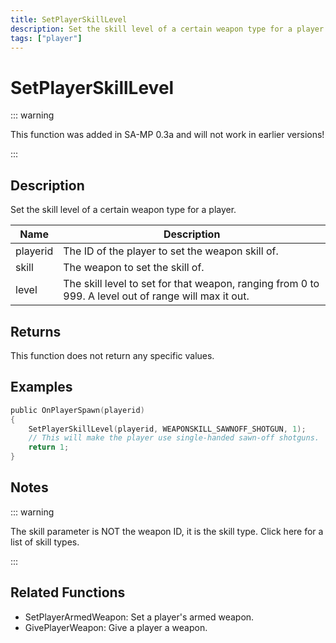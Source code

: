 ```yaml
---
title: SetPlayerSkillLevel
description: Set the skill level of a certain weapon type for a player.
tags: ["player"]
---
```


# SetPlayerSkillLevel

<TagLinks />

::: warning

This function was added in SA-MP 0.3a and will not work in earlier versions!

:::

## Description

Set the skill level of a certain weapon type for a player.

| Name     | Description                                                                                          |
| -------- | ---------------------------------------------------------------------------------------------------- |
| playerid | The ID of the player to set the weapon skill of.                                                     |
| skill    | The weapon to set the skill of.                                                                      |
| level    | The skill level to set for that weapon, ranging from 0 to 999. A level out of range will max it out. |

## Returns

This function does not return any specific values.

## Examples

```c
public OnPlayerSpawn(playerid)
{
    SetPlayerSkillLevel(playerid, WEAPONSKILL_SAWNOFF_SHOTGUN, 1);
    // This will make the player use single-handed sawn-off shotguns.
    return 1;
}
```

## Notes

::: warning

The skill parameter is NOT the weapon ID, it is the skill type. Click here for a list of skill types.

:::

## Related Functions

- SetPlayerArmedWeapon: Set a player's armed weapon.
- GivePlayerWeapon: Give a player a weapon.
